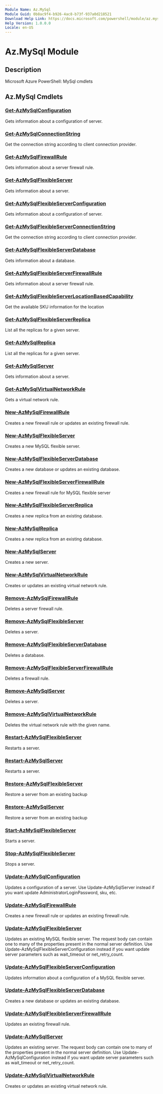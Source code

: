 ```yaml
---
Module Name: Az.MySql
Module Guid: 0b8ac9f4-b926-4ac8-b73f-937a0d218521
Download Help Link: https://docs.microsoft.com/powershell/module/az.mysql
Help Version: 1.0.0.0
Locale: en-US
---
```


# Az.MySql Module
## Description
Microsoft Azure PowerShell: MySql cmdlets

## Az.MySql Cmdlets
### [Get-AzMySqlConfiguration](Get-AzMySqlConfiguration.md)
Gets information about a configuration of server.

### [Get-AzMySqlConnectionString](Get-AzMySqlConnectionString.md)
Get the connection string according to client connection provider.

### [Get-AzMySqlFirewallRule](Get-AzMySqlFirewallRule.md)
Gets information about a server firewall rule.

### [Get-AzMySqlFlexibleServer](Get-AzMySqlFlexibleServer.md)
Gets information about a server.

### [Get-AzMySqlFlexibleServerConfiguration](Get-AzMySqlFlexibleServerConfiguration.md)
Gets information about a configuration of server.

### [Get-AzMySqlFlexibleServerConnectionString](Get-AzMySqlFlexibleServerConnectionString.md)
Get the connection string according to client connection provider.

### [Get-AzMySqlFlexibleServerDatabase](Get-AzMySqlFlexibleServerDatabase.md)
Gets information about a database.

### [Get-AzMySqlFlexibleServerFirewallRule](Get-AzMySqlFlexibleServerFirewallRule.md)
Gets information about a server firewall rule.

### [Get-AzMySqlFlexibleServerLocationBasedCapability](Get-AzMySqlFlexibleServerLocationBasedCapability.md)
Get the available SKU information for the location

### [Get-AzMySqlFlexibleServerReplica](Get-AzMySqlFlexibleServerReplica.md)
List all the replicas for a given server.

### [Get-AzMySqlReplica](Get-AzMySqlReplica.md)
List all the replicas for a given server.

### [Get-AzMySqlServer](Get-AzMySqlServer.md)
Gets information about a server.

### [Get-AzMySqlVirtualNetworkRule](Get-AzMySqlVirtualNetworkRule.md)
Gets a virtual network rule.

### [New-AzMySqlFirewallRule](New-AzMySqlFirewallRule.md)
Creates a new firewall rule or updates an existing firewall rule.

### [New-AzMySqlFlexibleServer](New-AzMySqlFlexibleServer.md)
Creates a new MySQL flexible server.

### [New-AzMySqlFlexibleServerDatabase](New-AzMySqlFlexibleServerDatabase.md)
Creates a new database or updates an existing database.

### [New-AzMySqlFlexibleServerFirewallRule](New-AzMySqlFlexibleServerFirewallRule.md)
Creates a new firewall rule for MySQL flexible server

### [New-AzMySqlFlexibleServerReplica](New-AzMySqlFlexibleServerReplica.md)
Creates a new replica from an existing database.

### [New-AzMySqlReplica](New-AzMySqlReplica.md)
Creates a new replica from an existing database.

### [New-AzMySqlServer](New-AzMySqlServer.md)
Creates a new server.

### [New-AzMySqlVirtualNetworkRule](New-AzMySqlVirtualNetworkRule.md)
Creates or updates an existing virtual network rule.

### [Remove-AzMySqlFirewallRule](Remove-AzMySqlFirewallRule.md)
Deletes a server firewall rule.

### [Remove-AzMySqlFlexibleServer](Remove-AzMySqlFlexibleServer.md)
Deletes a server.

### [Remove-AzMySqlFlexibleServerDatabase](Remove-AzMySqlFlexibleServerDatabase.md)
Deletes a database.

### [Remove-AzMySqlFlexibleServerFirewallRule](Remove-AzMySqlFlexibleServerFirewallRule.md)
Deletes a firewall rule.

### [Remove-AzMySqlServer](Remove-AzMySqlServer.md)
Deletes a server.

### [Remove-AzMySqlVirtualNetworkRule](Remove-AzMySqlVirtualNetworkRule.md)
Deletes the virtual network rule with the given name.

### [Restart-AzMySqlFlexibleServer](Restart-AzMySqlFlexibleServer.md)
Restarts a server.

### [Restart-AzMySqlServer](Restart-AzMySqlServer.md)
Restarts a server.

### [Restore-AzMySqlFlexibleServer](Restore-AzMySqlFlexibleServer.md)
Restore a server from an existing backup

### [Restore-AzMySqlServer](Restore-AzMySqlServer.md)
Restore a server from an existing backup

### [Start-AzMySqlFlexibleServer](Start-AzMySqlFlexibleServer.md)
Starts a server.

### [Stop-AzMySqlFlexibleServer](Stop-AzMySqlFlexibleServer.md)
Stops a server.

### [Update-AzMySqlConfiguration](Update-AzMySqlConfiguration.md)
Updates a configuration of a server.
Use Update-AzMySqlServer instead if you want update AdministratorLoginPassword, sku, etc.

### [Update-AzMySqlFirewallRule](Update-AzMySqlFirewallRule.md)
Creates a new firewall rule or updates an existing firewall rule.

### [Update-AzMySqlFlexibleServer](Update-AzMySqlFlexibleServer.md)
Updates an existing MySQL flexible server.
The request body can contain one to many of the properties present in the normal server definition.
Use Update-AzMySqlFlexibleServerConfiguration instead if you want update server parameters such as wait_timeout or net_retry_count.

### [Update-AzMySqlFlexibleServerConfiguration](Update-AzMySqlFlexibleServerConfiguration.md)
Updates information about a configuration of a MySQL flexible server.

### [Update-AzMySqlFlexibleServerDatabase](Update-AzMySqlFlexibleServerDatabase.md)
Creates a new database or updates an existing database.

### [Update-AzMySqlFlexibleServerFirewallRule](Update-AzMySqlFlexibleServerFirewallRule.md)
Updates an existing firewall rule.

### [Update-AzMySqlServer](Update-AzMySqlServer.md)
Updates an existing server.
The request body can contain one to many of the properties present in the normal server definition.
Use Update-AzMySqlConfiguration instead if you want update server parameters such as wait_timeout or net_retry_count.

### [Update-AzMySqlVirtualNetworkRule](Update-AzMySqlVirtualNetworkRule.md)
Creates or updates an existing virtual network rule.

